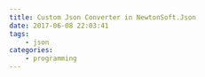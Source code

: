 ```yaml
---
title: Custom Json Converter in NewtonSoft.Json
date: 2017-06-08 22:03:41
tags:
    - json
categories: 
    - programming
---
```

